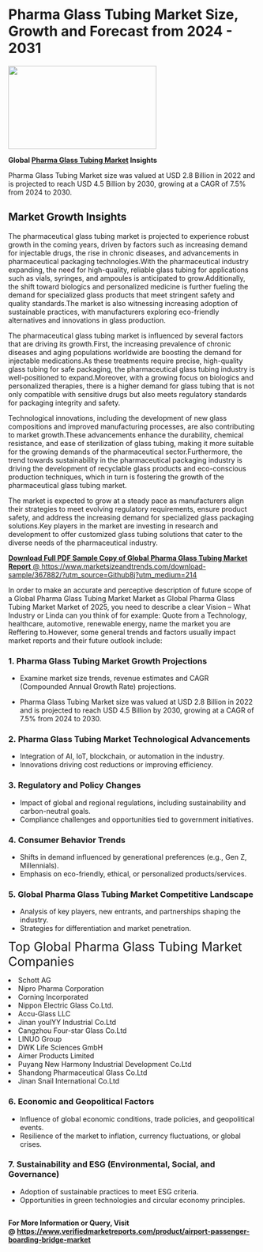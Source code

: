 <H1>Pharma Glass Tubing Market Size, Growth and Forecast from 2024 - 2031</H1><img class="aligncenter size-medium wp-image-584254" src="https://thirdeyenews.in/wp-content/uploads/2024/09/Global-Market-Research-300x168.jpeg" alt="" width="300" height="168" /><p><strong>Global&nbsp;<a href="https://www.marketsizeandtrends.com/download-sample/367882/?utm_source=Github8j?utm_medium=214">Pharma Glass Tubing Market</a> Insights</strong></p><p>Pharma Glass Tubing Market size was valued at USD 2.8 Billion in 2022 and is projected to reach USD 4.5 Billion by 2030, growing at a CAGR of 7.5% from 2024 to 2030.</p><p><h2>Market Growth Insights</h2> <p>The pharmaceutical glass tubing market is projected to experience robust growth in the coming years, driven by factors such as increasing demand for injectable drugs, the rise in chronic diseases, and advancements in pharmaceutical packaging technologies.With the pharmaceutical industry expanding, the need for high-quality, reliable glass tubing for applications such as vials, syringes, and ampoules is anticipated to grow.Additionally, the shift toward biologics and personalized medicine is further fueling the demand for specialized glass products that meet stringent safety and quality standards.The market is also witnessing increasing adoption of sustainable practices, with manufacturers exploring eco-friendly alternatives and innovations in glass production.</p> <p><a href="#"></a></p> <p>The pharmaceutical glass tubing market is influenced by several factors that are driving its growth.First, the increasing prevalence of chronic diseases and aging populations worldwide are boosting the demand for injectable medications.As these treatments require precise, high-quality glass tubing for safe packaging, the pharmaceutical glass tubing industry is well-positioned to expand.Moreover, with a growing focus on biologics and personalized therapies, there is a higher demand for glass tubing that is not only compatible with sensitive drugs but also meets regulatory standards for packaging integrity and safety.</p> <p>Technological innovations, including the development of new glass compositions and improved manufacturing processes, are also contributing to market growth.These advancements enhance the durability, chemical resistance, and ease of sterilization of glass tubing, making it more suitable for the growing demands of the pharmaceutical sector.Furthermore, the trend towards sustainability in the pharmaceutical packaging industry is driving the development of recyclable glass products and eco-conscious production techniques, which in turn is fostering the growth of the pharmaceutical glass tubing market.</p> <p>The market is expected to grow at a steady pace as manufacturers align their strategies to meet evolving regulatory requirements, ensure product safety, and address the increasing demand for specialized glass packaging solutions.Key players in the market are investing in research and development to offer customized glass tubing solutions that cater to the diverse needs of the pharmaceutical industry.</p> <p><a href="#"></p><p><span class=""><strong>Download Full PDF Sample Copy of Global Pharma Glass Tubing Market Report</strong> @ <a href="https://www.marketsizeandtrends.com/download-sample/367882/?utm_source=Github8j?utm_medium=214" target="_blank">https://www.marketsizeandtrends.com/download-sample/367882/?utm_source=Github8j?utm_medium=214</a></span></p><p>In order to make an accurate and perceptive description of future scope of a Global&nbsp;Pharma Glass Tubing Market Market as Global&nbsp;Pharma Glass Tubing Market Market of 2025, you need to describe a clear Vision &ndash; What Industry or Linda can you think of for example: Quote from a Technology, healthcare, automotive, renewable energy, name the market you are Reffering to.However, some general trends and factors usually impact market reports and their future outlook include:</p><h3>1.&nbsp;<strong>Pharma Glass Tubing Market Growth Projections</strong></h3><ul><li>Examine market size trends, revenue estimates and CAGR (Compounded Annual Growth Rate) projections.</li><li><p>Pharma Glass Tubing Market size was valued at USD 2.8 Billion in 2022 and is projected to reach USD 4.5 Billion by 2030, growing at a CAGR of 7.5% from 2024 to 2030.</p></li></ul><h3>2.&nbsp;<strong>Pharma Glass Tubing Market Technological Advancements</strong></h3><ul><li>Integration of AI, IoT, blockchain, or automation in the industry.</li><li>Innovations driving cost reductions or improving efficiency.</li></ul><h3>3.&nbsp;<strong>Regulatory and Policy Changes</strong></h3><ul><li>Impact of global and regional regulations, including sustainability and carbon-neutral goals.</li><li>Compliance challenges and opportunities tied to government initiatives.</li></ul><h3>4.&nbsp;<strong>Consumer Behavior Trends</strong></h3><ul><li>Shifts in demand influenced by generational preferences (e.g., Gen Z, Millennials).</li><li>Emphasis on eco-friendly, ethical, or personalized products/services.</li></ul><h3>5.&nbsp;<strong>Global Pharma Glass Tubing Market Competitive Landscape</strong></h3><ul><li>Analysis of key players, new entrants, and partnerships shaping the industry.</li><li>Strategies for differentiation and market penetration.</li></ul><p data-pm-slice="1 1 []"><span style="color: inherit; font-family: inherit; font-size: 25px;">Top Global Pharma Glass Tubing Market Companies</span></p><div class="" data-test-id=""><p><li>Schott AG</li><li> Nipro Pharma Corporation</li><li> Corning Incorporated</li><li> Nippon Electric Glass Co.Ltd.</li><li> Accu-Glass LLC</li><li> Jinan youlYY Industrial Co.Ltd</li><li> Cangzhou Four-star Glass Co.Ltd</li><li> LINUO Group</li><li> DWK Life Sciences GmbH</li><li> Aimer Products Limited</li><li> Puyang New Harmony Industrial Development Co.Ltd</li><li> Shandong Pharmaceutical Glass Co.Ltd</li><li> Jinan Snail International Co.Ltd</li></p></div><h3>6.&nbsp;<strong>Economic and Geopolitical Factors</strong></h3><ul><li>Influence of global economic conditions, trade policies, and geopolitical events.</li><li>Resilience of the market to inflation, currency fluctuations, or global crises.</li></ul><h3>7.&nbsp;<strong>Sustainability and ESG (Environmental, Social, and Governance)</strong></h3><ul><li>Adoption of sustainable practices to meet ESG criteria.</li><li>Opportunities in green technologies and circular economy principles.</li></ul><h2><strong style="font-size: 14px;">For More Information or Query, Visit @&nbsp;</strong><a style="background-color: #ffffff; font-size: 14px;" href="https://www.marketsizeandtrends.com/report/pharma-glass-tubing-market/" target="_blank">https://www.verifiedmarketreports.com/product/airport-passenger-boarding-bridge-market</a></h2>